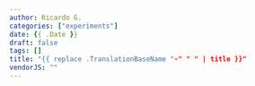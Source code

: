 ```yaml
---
author: Ricardo G.
categories: ["experiments"]
date: {{ .Date }}
draft: false
tags: []
title: "{{ replace .TranslationBaseName "-" " " | title }}"
vendorJS: ""
---
```

